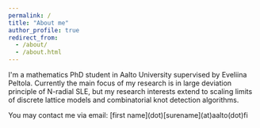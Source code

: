 ```yaml
---
permalink: /
title: "About me"
author_profile: true
redirect_from: 
  - /about/
  - /about.html
---
```


I'm a mathematics PhD student in Aalto University supervised by Eveliina Peltola. Currently the main focus of my research is in large deviation principle of N-radial SLE, but my research interests extend to scaling limits of discrete lattice models and combinatorial knot detection algorithms.

You may contact me via email: \[first name\](dot)\[surename\](at)aalto(dot)fi